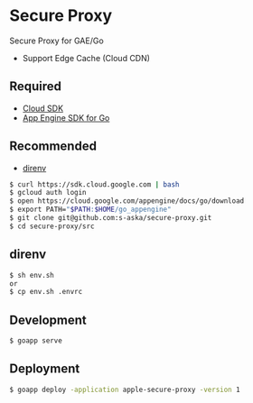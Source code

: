 # Secure Proxy

Secure Proxy for GAE/Go

- Support Edge Cache (Cloud CDN)

## Required

- [Cloud SDK](https://cloud.google.com/sdk/)
- [App Engine SDK for Go](https://cloud.google.com/appengine/docs/go/download)

## Recommended

- [direnv](https://github.com/direnv/direnv)

```sh
$ curl https://sdk.cloud.google.com | bash
$ gcloud auth login
$ open https://cloud.google.com/appengine/docs/go/download
$ export PATH="$PATH:$HOME/go_appengine"
$ git clone git@github.com:s-aska/secure-proxy.git
$ cd secure-proxy/src
```

## direnv

```sh
$ sh env.sh
or
$ cp env.sh .envrc
```

## Development

```sh
$ goapp serve
```

## Deployment

```sh
$ goapp deploy -application apple-secure-proxy -version 1
```
